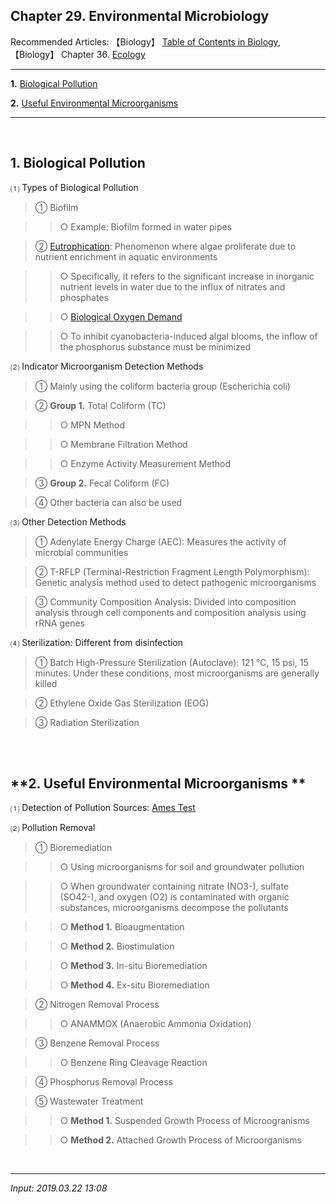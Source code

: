 ## **Chapter 29. Environmental Microbiology**

Recommended Articles: 【Biology】 [Table of Contents in Biology](https://jb243.github.io/pages/1457), 【Biology】 Chapter 36.
[Ecology](https://jb243.github.io/pages/2033)

---

**1.** [Biological Pollution](#1-biological-pollution)

**2.** [Useful Environmental Microorganisms](#2-useful-environmental-microorganisms)

---

<br>

## **1\. Biological Pollution**

 ⑴ Types of Biological Pollution

> ① Biofilm

>> ○ Example: Biofilm formed in water pipes

> ② [Eutrophication](https://jb243.github.io/pages/1521): Phenomenon where algae proliferate due to nutrient enrichment in aquatic environments

>> ○ Specifically, it refers to the significant increase in inorganic nutrient levels in water due to the influx of nitrates and phosphates

>> ○ [Biological Oxygen Demand](https://jb243.github.io/pages/1378)

>> ○ To inhibit cyanobacteria-induced algal blooms, the inflow of the phosphorus substance must be minimized

 ⑵ Indicator Microorganism Detection Methods

> ① Mainly using the coliform bacteria group (Escherichia coli)

> ② **Group 1.** Total Coliform (TC)

>> ○ MPN Method

>> ○ Membrane Filtration Method

>> ○ Enzyme Activity Measurement Method

> ③ **Group 2.** Fecal Coliform (FC)

> ④ Other bacteria can also be used

 ⑶ Other Detection Methods

> ① Adenylate Energy Charge (AEC): Measures the activity of microbial communities

> ② T-RFLP (Terminal-Restriction Fragment Length Polymorphism): Genetic analysis method used to detect pathogenic microorganisms

> ③ Community Composition Analysis: Divided into composition analysis through cell components and composition analysis using rRNA genes

 ⑷ Sterilization: Different from disinfection

> ① Batch High-Pressure Sterilization (Autoclave): 121 ℃, 15 psi, 15 minutes. Under these conditions, most microorganisms are generally killed

> ② Ethylene Oxide Gas Sterilization (EOG)

> ③ Radiation Sterilization

<br>

<br>

## **2. Useful Environmental Microorganisms **

 ⑴ Detection of Pollution Sources: [Ames Test](https://jb243.github.io/pages/1487)

 ⑵ Pollution Removal

> ① Bioremediation

>> ○ Using microorganisms for soil and groundwater pollution

>> ○ When groundwater containing nitrate (NO3-), sulfate (SO42-), and oxygen (O2) is contaminated with organic substances, microorganisms decompose the pollutants

>> ○ **Method 1.** Bioaugmentation

>> ○ **Method 2.** Biostimulation

>> ○ **Method 3.** In-situ Bioremediation

>> ○ **Method 4.** Ex-situ Bioremediation

> ② Nitrogen Removal Process

>> ○ ANAMMOX (Anaerobic Ammonia Oxidation)

> ③ Benzene Removal Process

>> ○ Benzene Ring Cleavage Reaction

> ④ Phosphorus Removal Process

> ⑤ Wastewater Treatment

>> ○ **Method 1.** Suspended Growth Process of Microogranisms

>> ○ **Method 2.** Attached Growth Process of Microorganisms

<br>

---

_Input: 2019.03.22 13:08_
